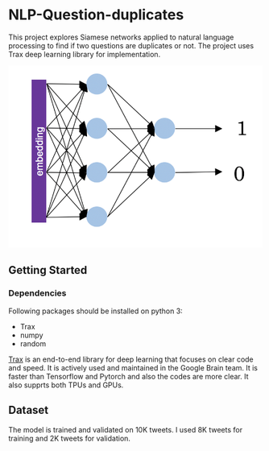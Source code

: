 # NLP-Question-duplicates

This project explores Siamese networks applied to natural language processing to find if two questions are duplicates or not. The project uses Trax deep learning library for implementation.


![Alt Text](https://github.com/saeedkhaki92/Sentiment-Analysis-of-Tweets/blob/main/nn.jpg)


## Getting Started

### Dependencies

Following packages should be installed on python 3:

- Trax
- numpy
- random

<a href="https://github.com/google/trax" target="_blank">Trax</a> is an end-to-end library for deep learning that focuses on clear code and speed. It is actively used and maintained in the Google Brain team. It is faster than Tensorflow and Pytorch and also the codes are more clear. It also supprts both TPUs and GPUs.




## Dataset

The model is trained and validated on 10K tweets. I used 8K tweets for training and 2K tweets for validation.
